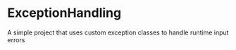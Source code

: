 # ExceptionHandling
A simple project that uses custom exception classes to handle runtime input errors
